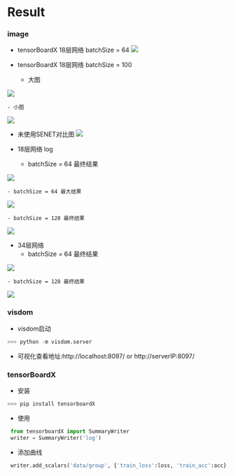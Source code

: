 # Result
### image
- tensorBoardX 18层网络 batchSize = 64
![](./image/SENet-batch64-18-tensorboardX.png)

- tensorBoardX 18层网络 batchSize = 100
    - 大图

![](./image/SENet-batch100-18-tensorboardX-big.png)

    - 小图

![](./image/SENet-batch100-18-tensorboardX-small.png)

- 未使用SENET对比图
![](./image/ResNetCifar100.png)


- 18层网络 log
    - batchSize = 64 最终结果

![](./image/SENet-batch64-last-18.png)

    - batchSize = 64 最大结果

![](./image/SENet-batch64-max-18.png)

    - batchSize = 128 最终结果

![](./image/SENet-batch128-last-18.png)

- 34层网络
    - batchSize = 64 最终结果

![](./image/SENet-batch64-last-34.png)

    - batchSize = 128 最终结果

![](./image/SENet-bach128-last-34.png)



### visdom
- visdom启动
```python
>>> python -m visdom.server
```
- 可视化查看地址:http://localhost:8097/ or http://serverIP:8097/


### tensorBoardX
- 安装
```python
>>> pip install tensorboardX
```
- 使用
```python
 from tensorboardX import SummaryWriter
 writer = SummaryWriter('log')
```
- 添加曲线
```python
 writer.add_scalars('data/group', {'train_loss':loss, 'train_acc':acc}, train_step/100)
```
